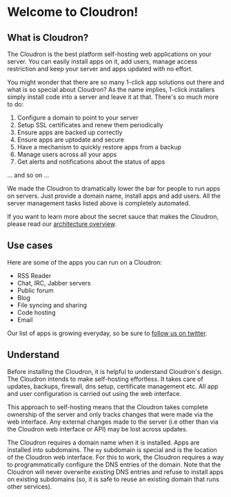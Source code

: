 # Welcome to Cloudron! 

## What is Cloudron?

The Cloudron is the best platform self-hosting web applications on your server. You
can easily install apps on it, add users, manage access restriction and keep your
server and apps updated with no effort.

You might wonder that there are so many 1-click app solutions out there and what is so special
about Cloudron? As the name implies, 1-click installers simply install code into a server
and leave it at that. There's so much more to do:

1. Configure a domain to point to your server
2. Setup SSL certificates and renew them periodically
3. Ensure apps are backed up correctly
4. Ensure apps are uptodate and secure
5. Have a mechanism to quickly restore apps from a backup
6. Manage users across all your apps
7. Get alerts and notifications about the status of apps

... and so on ...

We made the Cloudron to dramatically lower the bar for people to run apps on servers. Just provide
a domain name, install apps and add users. All the server management tasks listed above is
completely automated.

If you want to learn more about the secret sauce that makes the Cloudron, please read our
[architecture overview](/references/architecture.html).

## Use cases

Here are some of the apps you can run on a Cloudron:

* RSS Reader
* Chat, IRC, Jabber servers
* Public forum
* Blog
* File syncing and sharing
* Code hosting
* Email

Our list of apps is growing everyday, so be sure to [follow us on twitter](https://twitter.com/cloudron_io).

## Understand

Before installing the Cloudron, it is helpful to understand Cloudron's design. The Cloudron
intends to make self-hosting effortless. It takes care of updates, backups, firewall, dns setup,
certificate management etc. All app and user configuration is carried out using the web interface.

This approach to self-hosting means that the Cloudron takes complete ownership of the server and
only tracks changes that were made via the web interface. Any external changes made to the server
(i.e other than via the Cloudron web interface or API) may be lost across updates.

The Cloudron requires a domain name when it is installed. Apps are installed into subdomains.
The `my` subdomain is special and is the location of the Cloudron web interface. For this to
work, the Cloudron requires a way to programmatically configure the DNS entries of the domain.
Note that the Cloudron will never overwrite _existing_ DNS entries and refuse to install
apps on existing subdomains (so, it is safe to reuse an existing domain that runs other services).

